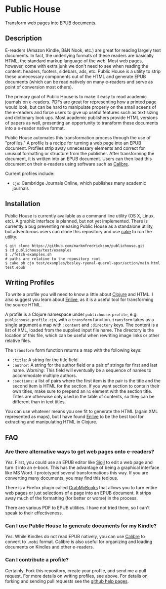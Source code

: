 # Public House
Transform web pages into EPUB documents.

## Description

E-readers (Amazon Kindle, B&N Nook, etc.) are great for reading largely
text documents. In fact, the underlying formats of these readers are
basically HTML, the standard markup language of the web. Most web
pages, however, come with extra junk we don't need to see when reading
the content: headers, footers, sidebars, ads, etc. Public House is a
utility to strip these unnecessary components out of the HTML and
generate EPUB documents (which can be read natively on many e-readers
and serve as point of conversion most others).

The primary goal of Public House is to make it easy to read academic
journals on e-readers. PDFs are great for representing how a printed
page would look, but can be hard to manipulate properly on the small
sceens of the e-readers and force users to give up useful features
such as text sizing and dictionary look ups. Most academic publishers
provide HTML versions of papers as well, presenting an opportunity to
transform these documents into a e-reader native format.

Public House automates this transformation process through the use of
"profiles." A profile is a recipe for turning a web page into an EPUB
document. Profiles strip away unnecessary elements and correct for
unusual formatting or structure from the publisher. After transforming
the document, it is written into an EPUB document. Users can then load
this document on their e-readers using software such as
[Calibre](http://calibre-ebook.com). 

Current profiles include:

* `cjo`: Cambridge Journals Online, which publishes many academic
journals

## Installation

Public House is currently available as a command line utility (OS X,
Linux, etc). A graphic interface is planned, but not yet implemented. 
There is currently a bug preventing releasing Public House as a
standalone utility, but adventurous users can clone this repository
and use [cake](http://github.com/flatland/cake) to run the utility.

    $ git clone https://github.com/markmfredrickson/publichouse.git
    $ cd publichouse/test/examples
    $ ./fetch-examples.sh
    # paths are relative to the repository root
    $ cake ph cjo test/examples/besley-ryenal-querol-apsr/action/main.html test.epub

## Writing Profiles

To write a profile you will need to know a little about
[Clojure](http://clojure.org) and
HTML. I also suggest you learn about
[Enlive](https://github.com/cgrand/enlive), 
as it is a useful tool for transforming the source HTML.

A profile is a Clojure namespace under `publichouse.profile`,
e.g. `publichouse.profile.cjo`, with a `transform`
function. `transform` takes as a single argument a map with `:content`
and `:directory` keys. The content is a list of XML, loaded from the
supplied input file name. The directory is the location of this file,
which can be useful when rewriting image links or other relative
files.

The `transform` form function returns a map with the following keys:

* `:title`: A string for the title field
* `:author`:  A string for the author field or a pair of strings for
first and last name. _Warning_: This field will eventually be a
sequence of names to accommodate multiple authors.
* `:sections`: a list of pairs where the first item is the pair is the
title and the second item is HTML for the section. If you want section
to contain their own titles, make sure to prepend an `h1` element with
the section title. Titles are otherwise only used in the table of
contents, so they can be different than in text titles.

You can use whatever means you see fit to generate the HTML (again XML
represented as maps), but I have found
[Enlive](https://github.com/cgrand/enlive) to be the best tool
for extracting and manipulating HTML in Clojure.


## FAQ

### Are there alternative ways to get web pages onto e-readers?

*Yes*. First, you could use an EPUB editor like
[Sigil](http://code.google.com/p/sigil/) to edit a web page and turn it
into an e-book. This has the advantage of being a graphical interface
like MS Word. I prototyped several transformations this way. 
If you are converting many documents, you may find this tedious.

There is a Firefox plugin called
[GrabMyBooks](http://www.grabmybooks.com/) that allows you to turn
entire web pages or just selections of a page into an EPUB document. It
strips away much of the formatting (for better or worse) in the
process.

There are various PDF to EPUB utilities. I have not tried them, so I
can't speak to their effectiveness.

### Can I use Public House to generate documents for my Kindle?

*Yes*. While Kindles do not read EPUB natively, you can use
[Calibre](http://calibre-ebook.com) to convert to `.mobi`
format. Calibre is also useful for organizing and loading documents on
Kindles and other e-readers.

### Can I contribute a profile?

Certainly. Fork this repository, create your profile, and send me a
pull request. For more details on writing profiles, see above. For
details on forking and sending pull requests see the [github help
pages](http://help.github.com/).
